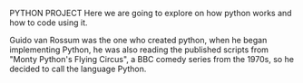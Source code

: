    PYTHON PROJECT
   Here we are going to explore on how python works and how to code using it.

   Guido van Rossum was  the one who created python, when he began implementing Python, he was also reading the published scripts from "Monty Python's Flying Circus", a BBC comedy series from the 1970s, so he decided to call the language Python. 